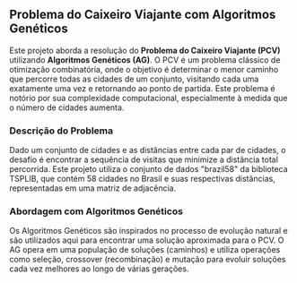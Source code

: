 ## Problema do Caixeiro Viajante com Algoritmos Genéticos

Este projeto aborda a resolução do **Problema do Caixeiro Viajante (PCV)** utilizando **Algoritmos Genéticos (AG)**. O PCV é um problema clássico de otimização combinatória, onde o objetivo é determinar o menor caminho que percorre todas as cidades de um conjunto, visitando cada uma exatamente uma vez e retornando ao ponto de partida. Este problema é notório por sua complexidade computacional, especialmente à medida que o número de cidades aumenta.

### Descrição do Problema

Dado um conjunto de cidades e as distâncias entre cada par de cidades, o desafio é encontrar a sequência de visitas que minimize a distância total percorrida. Este projeto utiliza o conjunto de dados "brazil58" da biblioteca TSPLIB, que contém 58 cidades no Brasil e suas respectivas distâncias, representadas em uma matriz de adjacência.

### Abordagem com Algoritmos Genéticos

Os Algoritmos Genéticos são inspirados no processo de evolução natural e são utilizados aqui para encontrar uma solução aproximada para o PCV. O AG opera em uma população de soluções (caminhos) e utiliza operações como seleção, crossover (recombinação) e mutação para evoluir soluções cada vez melhores ao longo de várias gerações.